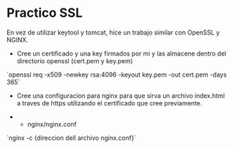 # Practico SSL

En vez de utilizar keytool y tomcat, hice un trabajo similar con OpenSSL y NGINX.

+ Cree un certificado y una key firmados por mi y las almacene dentro del directorio openssl (cert.pem y key.pem)

´openssl req -x509 -newkey rsa:4096 -keyout key.pem -out cert.pem -days 365´

+ Cree una configuracion para nginx para que sirva un archivo index.html a traves de https utilizando el certificado que cree previamente.

+ + nginx/nginx.conf

´nginx -c {direccion dell archivo nginx.conf}´
